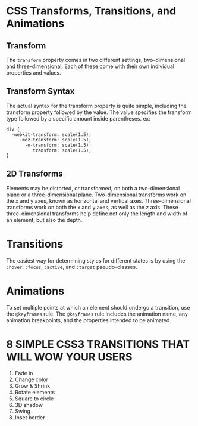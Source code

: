 #  CSS Transforms, Transitions, and Animations 
## Transform
The `transform` property comes in two different settings, two-dimensional and three-dimensional. Each of these come with their own individual properties and values.

## Transform Syntax
The actual syntax for the transform property is quite simple, including the transform property followed by the value. The value specifies the transform type followed by a specific amount inside parentheses.
ex: 

```
div {
  -webkit-transform: scale(1.5);
     -moz-transform: scale(1.5);
       -o-transform: scale(1.5);
          transform: scale(1.5);
}

```

## 2D Transforms
Elements may be distorted, or transformed, on both a two-dimensional plane or a three-dimensional plane. Two-dimensional transforms work on the x and y axes, known as horizontal and vertical axes. Three-dimensional transforms work on both the x and y axes, as well as the z axis. These three-dimensional transforms help define not only the length and width of an element, but also the depth.

# Transitions 
The easiest way for determining styles for different states is by using the `:hover`, `:focus`, `:active`, and `:target` pseudo-classes.

# Animations

To set multiple points at which an element should undergo a transition, use the `@keyframes` rule. The `@keyframes` rule includes the animation name, any animation breakpoints, and the properties intended to be animated.

# 8 SIMPLE CSS3 TRANSITIONS THAT WILL WOW YOUR USERS

1. Fade in 
2. Change color
3.  Grow & Shrink
4. Rotate elements
5. Square to circle
6. 3D shadow
7. Swing
8. Inset border

